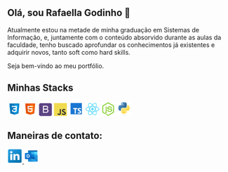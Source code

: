 <h2>
    Olá, sou Rafaella Godinho 👋
</h2>
<p>
    Atualmente estou na metade de minha graduação em Sistemas de Informação, e, juntamente com o conteúdo absorvido durante as aulas da faculdade, tenho buscado aprofundar os conhecimentos já existentes e adquirir novos, tanto soft como hard skills.  
<p>
<p>
    Seja bem-vindo ao meu portfólio.
</p>

<h2>
    Minhas Stacks
</h2>
<div>
    <img src="./github/icons/css3.png" alt="CSS" width="32px">
    <img src="./github/icons/html5.png" alt="HTML" width="32px">
    <img src="./github/icons/bootstrap.png" alt="Bootstrap" width="30px">
    <img src="./github/icons/javascript.png" alt="Javascript" width="30px">
    <img src="./github/icons/typescript.png" alt="TypeScript" width="34px">
    <img src="./github/icons/react.png" alt="ReactJs" width="32px">
    <img src="./github/icons/node.png" alt="NodeJs" width="32px">    
    <img src="./github/icons/python.png" alt="Python" width="32px">
</div>

<h2>
    Maneiras de contato:
</h2>

<div>
    <a href="https://www.linkedin.com/in/rafaella-g-07972a131/">
        <img src="./github/icons/linkedin.png" alt="linkedIn" width="34px">
    </a>
    <a href="mailto: rafaellagodinho@outlook.com">
        <img src="./github/icons/outlook.png" alt="email" width="34px">
    </a>
</div>


